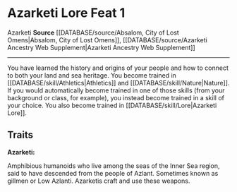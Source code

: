 ﻿---
feat: Azarketi Lore
id: '2670'
level: '1'
name: Azarketi Lore
rarity: Common
source: '[[DATABASE/source/Absalom, City of Lost Omens|Absalom, City of Lost Omens]]'
trait:
- '[[DATABASE/trait/Azarketi|Azarketi]]'
type: Feat

---
# Azarketi Lore <span class="item-type">Feat 1</span>

<span class="item-trait">Azarketi</span>
**Source** [[DATABASE/source/Absalom, City of Lost Omens|Absalom, City of Lost Omens]], [[DATABASE/source/Azarketi Ancestry Web Supplement|Azarketi Ancestry Web Supplement]]

---
You have learned the history and origins of your people and how to connect to both your land and sea heritage. You become trained in [[DATABASE/skill/Athletics|Athletics]] and [[DATABASE/skill/Nature|Nature]]. If you would automatically become trained in one of those skills (from your background or class, for example), you instead become trained in a skill of your choice. You also become trained in [[DATABASE/skill/Lore|Azarketi Lore]].

## Traits

**Azarketi:**

Amphibious humanoids who live among the seas of the Inner Sea region, said to have descended from the people of Azlant. Sometimes known as gillmen or Low Azlanti.
Azarketis craft and use these weapons.
